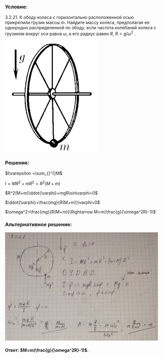 ###  Условие:

$3.2.21.$ К ободу колеса с горизонтально расположенной осью прикрепили грузик массы $m$. Найдите массу колеса, предполагая ее однородно распределенной по ободу, если частота колебаний колеса с грузиком вокруг оси равна $\omega$, а его радиус равен $R$, $R< g/\omega^2$ .

![|305x366, 67%](../../img/3.2.21/3.2.21.png)

###  Решение:

$I\varepsilon =\sum_{}^{}M$

$I=MR^2+mR^2=R^2(M+m)$

$R^2(M+m)\ddot{\varphi}+mgR\sin\varphi=0$

$\ddot{\varphi}+\frac{mg}{R(M+m)}\varphi=0$

$\omega^2=\frac{mg}{R(M+m)}\Rightarrow M=m(\frac{g}{\omega^2R}-1)$

###  Альтернативное решение:

![|828x585, 67%](../../img/3.2.21/01.jpg)

#### Ответ: $M=m(\frac{g}{\omega^2R}-1)$.